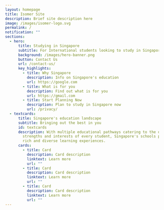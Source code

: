 ```yaml
---
layout: homepage
title: Isomer Site
description: Brief site description here
image: /images/isomer-logo.svg
permalink: /
notification: ""
sections:
  - hero:
      title: Studying in Singapore
      subtitle: For International students looking to study in Singapore
      background: /images/hero-banner.png
      button: Contact Us
      url: /contact-us/
      key_highlights:
        - title: Why Singapore
          description: Info on Singapore's education
          url: https://google.com
        - title: What is for you
          description: Find out what is for you
          url: https://gmail.com
        - title: Start Planning Now
          description: Plan to study in Singapore now
          url: /privacy/
  - textcards:
      title: Singapore's education landscape
      subtitle: Bringing out the best in you
      id: textcards
      description: With multiple educational pathways catering to the different
        strengths and interests of every student, Singapore's schools provide
        rich and diverse learning experiences.
      cards:
        - title: Card
          description: Card description
          linktext: Learn more
          url: ""
        - title: Card
          description: Card description
          linktext: Learn more
          url: ""
        - title: Card
          description: Card description
          linktext: Learn more
          url: ""
---
```

